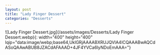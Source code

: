 ```yaml
---
layout: post
title: "Lady Finger Dessert"
categories: "Desserts"
---
```

![Lady Finger Dessert.jpg](/assets/images/Desserts/Lady Finger Dessert.webp){: width="400" height="400" lqip="data:image/webp;base64,UklGRjAAAABXRUJQVlA4ICQAAABwAQCdASoQAAwABUB8JZACdAFAAAD+4JF4YVCa6lyNDoEmAAA="}

